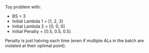Toy problem with:
- BS = 3
- Initial Lambda 1 = [1, 2, 3]
- Initial Lambda 2 = [0, 0, 0]
- Initial Penalty = [0.5, 0.5, 0.5]

Penalty is just halving each time (even if multiple ALs in the batch are violated at their optimal point).